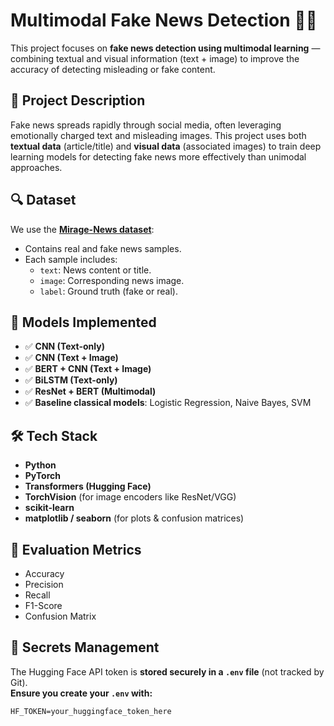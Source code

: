 # Multimodal Fake News Detection 📰🧠

This project focuses on **fake news detection using multimodal learning** — combining textual and visual information (text + image) to improve the accuracy of detecting misleading or fake content.

## 📌 Project Description

Fake news spreads rapidly through social media, often leveraging emotionally charged text and misleading images. This project uses both **textual data** (article/title) and **visual data** (associated images) to train deep learning models for detecting fake news more effectively than unimodal approaches.

## 🔍 Dataset

We use the **[Mirage-News dataset](https://huggingface.co/datasets/anson-huang/mirage-news)**:
- Contains real and fake news samples.
- Each sample includes:
  - `text`: News content or title.
  - `image`: Corresponding news image.
  - `label`: Ground truth (fake or real).

## 🧠 Models Implemented

- ✅ **CNN (Text-only)**
- ✅ **CNN (Text + Image)**
- ✅ **BERT + CNN (Text + Image)**
- ✅ **BiLSTM (Text-only)**
- ✅ **ResNet + BERT (Multimodal)**
- ✅ **Baseline classical models**: Logistic Regression, Naive Bayes, SVM

## 🛠 Tech Stack

- **Python**
- **PyTorch**
- **Transformers (Hugging Face)**
- **TorchVision** (for image encoders like ResNet/VGG)
- **scikit-learn**
- **matplotlib / seaborn** (for plots & confusion matrices)

## 🧪 Evaluation Metrics

- Accuracy
- Precision
- Recall
- F1-Score
- Confusion Matrix

## 🔐 Secrets Management

The Hugging Face API token is **stored securely in a `.env` file** (not tracked by Git).  
**Ensure you create your `.env` with:**

```env
HF_TOKEN=your_huggingface_token_here
